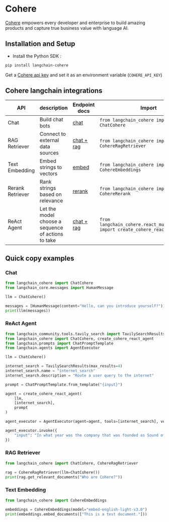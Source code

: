 # Cohere

[Cohere](https://cohere.com/) empowers every developer and enterprise to build amazing products and capture true business value with language AI.

## Installation and Setup
- Install the Python SDK :
```bash
pip install langchain-cohere
```

Get a [Cohere api key](https://dashboard.cohere.ai/) and set it as an environment variable (`COHERE_API_KEY`)

## Cohere langchain integrations

| API              | description                                         | Endpoint docs                                             | Import                                                                         | Example usage                                                                                            |
|------------------|-----------------------------------------------------|-----------------------------------------------------------|--------------------------------------------------------------------------------|----------------------------------------------------------------------------------------------------------|
| Chat             | Build chat bots                                     | [chat](https://docs.cohere.com/reference/chat)            | `from langchain_cohere import ChatCohere`                                      | [cohere.ipynb](/docs/integrations/chat/cohere)                                                           |
| RAG Retriever    | Connect to external data sources                    | [chat + rag](https://docs.cohere.com/reference/chat)      | `from langchain_cohere import CohereRagRetriever`                              | [cohere.ipynb](/docs/integrations/retrievers/cohere)                                                     |
| Text Embedding   | Embed strings to vectors                            | [embed](https://docs.cohere.com/reference/embed)          | `from langchain_cohere import CohereEmbeddings`                                | [cohere.ipynb](/docs/integrations/text_embedding/cohere)                                                 |
| Rerank Retriever | Rank strings based on relevance                     | [rerank](https://docs.cohere.com/reference/rerank)        | `from langchain_cohere import CohereRerank`                                    | [cohere.ipynb](/docs/integrations/retrievers/cohere-reranker)                                            |
| ReAct Agent      | Let the model choose a sequence of actions to take  | [chat + rag](https://docs.cohere.com/reference/chat)      | `from langchain_cohere.react_multi_hop.agent import create_cohere_react_agent` | [notebook](https://github.com/cohere-ai/notebooks/blob/main/notebooks/Vanilla_Multi_Step_Tool_Use.ipynb) |


## Quick copy examples

### Chat

```python
from langchain_cohere import ChatCohere
from langchain_core.messages import HumanMessage

llm = ChatCohere()

messages = [HumanMessage(content="Hello, can you introduce yourself?")]
print(llm(messages))
```

### ReAct Agent

```python
from langchain_community.tools.tavily_search import TavilySearchResults
from langchain_cohere import ChatCohere, create_cohere_react_agent
from langchain.prompts import ChatPromptTemplate
from langchain.agents import AgentExecutor

llm = ChatCohere()

internet_search = TavilySearchResults(max_results=4)
internet_search.name = "internet_search"
internet_search.description = "Route a user query to the internet"

prompt = ChatPromptTemplate.from_template("{input}")

agent = create_cohere_react_agent(
    llm,
    [internet_search],
    prompt
)

agent_executor = AgentExecutor(agent=agent, tools=[internet_search], verbose=True)

agent_executor.invoke({
    "input": "In what year was the company that was founded as Sound of Music added to the S&P 500?",
})
```

### RAG Retriever

```python
from langchain_cohere import ChatCohere, CohereRagRetriever

rag = CohereRagRetriever(llm=ChatCohere())
print(rag.get_relevant_documents("Who are Cohere?"))
```

### Text Embedding

```python
from langchain_cohere import CohereEmbeddings

embeddings = CohereEmbeddings(model="embed-english-light-v3.0")
print(embeddings.embed_documents(["This is a test document."]))
```
